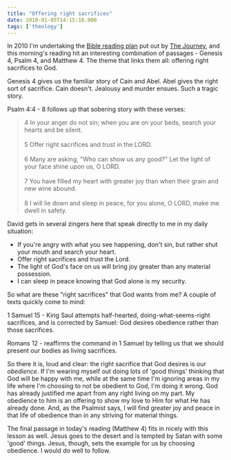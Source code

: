 ```yaml
---
title: "Offering right sacrifices"
date: 2010-01-05T14:15:18.000
tags: ['theology']
---
```


In 2010 I'm undertaking the [Bible reading plan](http://journeyon.net/engage/scripture/reading) put out by [The Journey](http://journeyon.net), and this morning's reading hit an interesting combination of passages - Genesis 4, Psalm 4, and Matthew 4. The theme that links them all: offering right sacrifices to God.

Genesis 4 gives us the familiar story of Cain and Abel. Abel gives the right sort of sacrifice. Cain doesn't. Jealousy and murder ensues. Such a tragic story.

Psalm 4:4 - 8 follows up that sobering story with these verses:

> 4 In your anger do not sin; when you are on your beds, search your hearts and be silent.  
> <br/>
> 5 Offer right sacrifices and trust in the LORD.  
> <br/>
> 6 Many are asking, "Who can show us any good?" Let the light of your face shine upon us, O LORD.  
> <br/>
> 7 You have filled my heart with greater joy than when their grain and new wine abound.  
> <br/>
> 8 I will lie down and sleep in peace, for you alone, O LORD, make me dwell in safety.

David gets in several zingers here that speak directly to me in my daily situation:

- If you're angry with what you see happening, don't sin, but rather shut your mouth and search your heart.
- Offer right sacrifices and trust the Lord.
- The light of God's face on us will bring joy greater than any material possession.
- I can sleep in peace knowing that God alone is my security.

So what are these "right sacrifices" that God wants from me? A couple of texts quickly come to mind:

1 Samuel 15 - King Saul attempts half-hearted, doing-what-seems-right sacrifices, and is corrected by Samuel: God desires obedience rather than those sacrifices.

Romans 12 - reaffirms the command in 1 Samuel by telling us that we should present our bodies as living sacrifices.

So there it is, loud and clear: the right sacrifice that God desires is our _obedience_. If I'm wearing myself out doing lots of 'good things' thinking that God will be happy with me, while at the same time I'm ignoring areas in my life where I'm choosing to not be obedient to God, I'm doing it wrong. God has already justified me apart from any right living on my part. My obedience to him is an offering to show my love to Him for what He has already done. And, as the Psalmist says, I will find greater joy and peace in that life of obedience than in any striving for material things.

The final passage in today's reading (Matthew 4) fits in nicely with this lesson as well. Jesus goes to the desert and is tempted by Satan with some 'good' things. Jesus, though, sets the example for us by choosing obedience. I would do well to follow.
